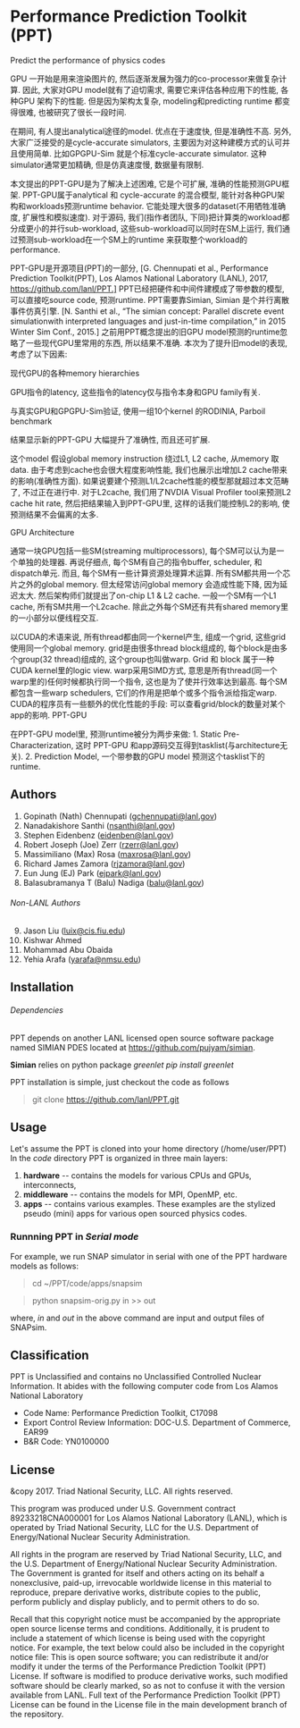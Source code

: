 # Performance Prediction Toolkit (PPT)
Predict the performance of physics codes


GPU 一开始是用来渲染图片的, 然后逐渐发展为强力的co-processor来做复杂计算. 因此, 大家对GPU model就有了迫切需求, 需要它来评估各种应用下的性能, 各种GPU 架构下的性能. 但是因为架构太复杂, modeling和predicting runtime 都变得很难, 也被研究了很长一段时间.

在期间, 有人提出analytical途径的model. 优点在于速度快, 但是准确性不高.  另外, 大家广泛接受的是cycle-accurate simulators, 主要因为对这种建模方式的认可并且使用简单. 比如GPGPU-Sim 就是个标准cycle-accurate simulator. 这种simulator通常更加精确, 但是仿真速度慢, 数据量有限制.

本文提出的PPT-GPU是为了解决上述困难, 它是个可扩展, 准确的性能预测GPU框架. PPT-GPU属于analytical 和 cycle-accurate 的混合模型, 能针对各种GPU架构和workloads预测runtime behavior. 它能处理大很多的dataset(不用牺牲准确度, 扩展性和模拟速度). 对于源码, 我们(指作者团队, 下同)把计算类的workload都分成更小的并行sub-workload, 这些sub-workload可以同时在SM上运行, 我们通过预测sub-workload在一个SM上的runtime 来获取整个workload的performance.

PPT-GPU是开源项目(PPT)的一部分, [G. Chennupati et al., Performance Prediction Toolkit(PPT), Los Alamos National Laboratory (LANL), 2017,
https://github.com/lanl/PPT.]   PPT已经把硬件和中间件建模成了带参数的模型, 可以直接吃source code, 预测runtime. PPT需要靠Simian, Simian 是个并行离散事件仿真引擎. [N. Santhi et al., “The simian concept: Parallel discrete event simulationwith interpreted languages and just-in-time compilation,” in 2015 Winter Sim Conf., 2015.]
之前用PPT概念提出的旧GPU model预测的runtime忽略了一些现代GPU里常用的东西, 所以结果不准确. 本次为了提升旧model的表现, 考虑了以下因素:


现代GPU的各种memory hierarchies

GPU指令的latency, 这些指令的latency仅与指令本身和GPU family有关.

与真实GPU和GPGPU-Sim验证, 使用一组10个kernel 的RODINIA, Parboil benchmark

结果显示新的PPT-GPU 大幅提升了准确性, 而且还可扩展.

这个model 假设global memory instruction 绕过L1, L2 cache, 从memory 取data. 由于考虑到cache也会很大程度影响性能, 我们也展示出增加L2 cache带来的影响(准确性方面). 如果说要建个预测L1/L2cache性能的模型那就超过本文范畴了, 不过正在进行中.  对于L2cache, 我们用了NVDIA Visual Profiler tool来预测L2 cache hit rate, 然后把结果输入到PPT-GPU里, 这样的话我们能控制L2的影响, 使预测结果不会偏离的太多.

GPU Architecture

通常一块GPU包括一些SM(streaming multiprocessors), 每个SM可以认为是一个单独的处理器. 再说仔细点, 每个SM有自己的指令buffer, scheduler, 和dispatch单元. 而且, 每个SM有一些计算资源处理算术运算. 所有SM都共用一个芯片之外的global memory. 但太经常访问global memory 会造成性能下降, 因为延迟太大. 然后架构师们就提出了on-chip L1 & L2 cache. 一般一个SM有一个L1 cache, 所有SM共用一个L2cache. 除此之外每个SM还有共有shared memory里的一小部分以便线程交互.

以CUDA的术语来说, 所有thread都由同一个kernel产生, 组成一个grid, 这些grid使用同一个global memory. grid是由很多thread block组成的, 每个block是由多个group(32 thread)组成的, 这个group也叫做warp. Grid 和 block 属于一种CUDA kernel里的logic view. warp采用SIMD方式, 意思是所有thread(同一个warp里的)任何时候都执行同一个指令, 这也是为了使并行效率达到最高. 每个SM都包含一些warp schedulers, 它们的作用是把单个或多个指令派给指定warp. CUDA的程序员有一些额外的优化性能的手段: 可以查看grid/block的数量对某个app的影响.
PPT-GPU

在PPT-GPU model里, 预测runtime被分为两步来做: 1. Static Pre-Characterization, 这时 PPT-GPU 和app源码交互得到tasklist(与architecture无关). 2. Prediction Model, 一个带参数的GPU model  预测这个tasklist下的runtime.



## Authors
1. Gopinath (Nath) Chennupati (gchennupati@lanl.gov)
2. Nanadakishore Santhi (nsanthi@lanl.gov)
3. Stephen Eidenbenz (eidenben@lanl.gov)
4. Robert Joseph (Joe) Zerr (rzerr@lanl.gov)
5. Massimiliano (Max) Rosa (maxrosa@lanl.gov)
6. Richard James Zamora (rjzamora@lanl.gov)
7. Eun Jung (EJ) Park (ejpark@lanl.gov)
8. Balasubramanya T (Balu) Nadiga (balu@lanl.gov)
###### Non-LANL Authors
9. Jason Liu (luix@cis.fiu.edu)
10. Kishwar Ahmed
11. Mohammad Abu Obaida
12. Yehia Arafa (yarafa@nmsu.edu)

## Installation

###### Dependencies
PPT depends on another LANL licensed open source software package named SIMIAN PDES located at https://github.com/pujyam/simian.

**Simian** relies on python package _greenlet_
_pip install greenlet_

PPT installation is simple, just checkout the code as follows
> git clone https://github.com/lanl/PPT.git

## Usage
Let's assume the PPT is cloned into your home directory (/home/user/PPT)
In the _code_ directory PPT is organized in three main layers:

1. **hardware** -- contains the models for various CPUs and GPUs, interconnects,
2. **middleware** -- contains the models for MPI, OpenMP, etc.
3. **apps** -- contains various examples. These examples are the stylized pseudo (mini) apps for various open sourced physics codes.

### Runnning PPT in _Serial mode_

For example, we run SNAP simulator in serial with one of the PPT hardware models as follows:

> cd ~/PPT/code/apps/snapsim

> python snapsim-orig.py in >> out

where, _in_ and _out_ in the above command are input and output files of SNAPsim.

## Classification
PPT is Unclassified and contains no Unclassified Controlled Nuclear Information. It abides with the following computer code from Los Alamos National Laboratory
* Code Name: Performance Prediction Toolkit, C17098
* Export Control Review Information: DOC-U.S. Department of Commerce, EAR99
* B&R Code: YN0100000

## License
&copy 2017. Triad National Security, LLC. All rights reserved.
 
This program was produced under U.S. Government contract 89233218CNA000001 for Los Alamos National Laboratory (LANL), which is operated by Triad National Security, LLC for the U.S. Department of Energy/National Nuclear Security Administration.
 
All rights in the program are reserved by Triad National Security, LLC, and the U.S. Department of Energy/National Nuclear Security Administration. The Government is granted for itself and others acting on its behalf a nonexclusive, paid-up, irrevocable worldwide license in this material to reproduce, prepare derivative works, distribute copies to the public, perform publicly and display publicly, and to permit others to do so.
 
Recall that this copyright notice must be accompanied by the appropriate open source license terms and conditions.
Additionally, it is prudent to include a statement of which license is being used with the copyright notice. For example, the text below could also be included in the copyright notice file:
This is open source software; you can redistribute it and/or modify it under the terms of the Performance Prediction Toolkit (PPT) License. If software is modified to produce derivative works, such modified software should be clearly marked, so as not to confuse it with the version available from LANL. Full text of the Performance Prediction Toolkit (PPT) License can be found in the License file in the main development branch of the repository.
